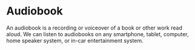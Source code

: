 # Audiobook
An audiobook is a recording or voiceover of a book or other work read aloud. We can listen to audiobooks on any smartphone, tablet, computer, home speaker system, or in-car entertainment system.

